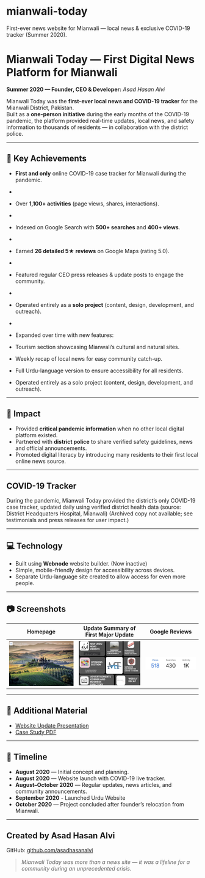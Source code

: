 # mianwali-today
First-ever news website for Mianwali — local news &amp; exclusive COVID-19 tracker (Summer 2020).

# Mianwali Today — First Digital News Platform for Mianwali

**Summer 2020 — Founder, CEO & Developer:** *Asad Hasan Alvi*

Mianwali Today was the **first-ever local news and COVID-19 tracker** for the Mianwali District, Pakistan.  
Built as a **one-person initiative** during the early months of the COVID-19 pandemic, the platform provided real-time updates, local news, and safety information to thousands of residents — in collaboration with the district police.

---

## 📌 Key Achievements

- **First and only** online COVID-19 case tracker for Mianwali during the pandemic.
- 
- Over **1,100+ activities** (page views, shares, interactions).
- 
- Indexed on Google Search with **500+ searches** and **400+ views**.
- 
- Earned **26 detailed 5★ reviews** on Google Maps (rating 5.0).
- 
- Featured regular CEO press releases & update posts to engage the community.
- 
- Operated entirely as a **solo project** (content, design, development, and outreach).
- 
- Expanded over time with new features:
- Tourism section showcasing Mianwali’s cultural and natural sites.
- Weekly recap of local news for easy community catch-up.
- Full Urdu-language version to ensure accessibility for all residents.

- Operated entirely as a solo project (content, design, development, and outreach).



---

## 📰 Impact

- Provided **critical pandemic information** when no other local digital platform existed.
- Partnered with **district police** to share verified safety guidelines, news and official announcements.
- Promoted digital literacy by introducing many residents to their first local online news source.
---

## COVID-19 Tracker

During the pandemic, Mianwali Today provided the district’s only COVID-19 case tracker, updated daily using verified district health data (source: District Headquaters Hospital, Mianwali)
(Archived copy not available; see testimonials and press releases for user impact.)

---

## 💻 Technology

- Built using **Webnode** website builder. (Now inactive)
- Simple, mobile-friendly design for accessibility across devices.
- Separate Urdu-language site created to allow access for even more people.

---

## 📷 Screenshots

| Homepage | Update Summary of First Major Update | Google Reviews |
|----------|-----------------|----------------|
| ![Homepage](screenshots/homepage.png) | ![Update Summary](screenshots/update-summary.png) | ![Google Reviews](screenshots/analytics.jpg) |

---

## 📄 Additional Material

- [Website Update Presentation](presentation/mianwali-update.pdf)
- [Case Study PDF](docs/mianwali-case-study.pdf)

---

## 📅 Timeline

- **August 2020** — Initial concept and planning.
- **August 2020** — Website launch with COVID-19 live tracker.
- **August–October 2020** — Regular updates, news articles, and community announcements.
- **September 2020** - Launched Urdu Website
- **October 2020** — Project concluded after founder’s relocation from Mianwali.

---

## Created by Asad Hasan Alvi
GitHub: [github.com/asadhasanalvi](https://github.com/asadhasanalvi)

> *Mianwali Today was more than a news site — it was a lifeline for a community during an unprecedented crisis.*
